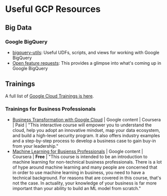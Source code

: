 # Useful GCP Resources

## Big Data
### Google BigQuery
- [bigquery-utils](https://github.com/GoogleCloudPlatform/bigquery-utils): Useful UDFs, scripts, and views for working with Google BigQuery
- [Open feature requests]( https://issuetracker.google.com/issues?q=componentid:187149%20status:open): This provides a glimpse into what's coming up in Google BigQuery



## Trainings
A full list of [Google Cloud Trainings is here](https://cloud.google.com/training/).

### Trainings for Business Professionals
- [Business Transformation with Google Cloud](https://www.coursera.org/promo/bt_googlecloud_offer?utm_source=googlecloud&utm_medium=institutions&utm_campaign=oct19_bt_bdm_blog) | Google content | Coursera | Paid | "This interactive course will empower you to understand the cloud, help you adopt an innovative mindset, map your data ecosystem, and build a high-level security program. It also offers industry examples and a step-by-step process to develop a business case to gain buy-in from your leadership."
- [Machine Learning for Busienss Professionals](https://www.coursera.org/learn/machine-learning-business-professionals?utm_source=googlecloud&utm_medium=institutions&utm_campaign=oct_ml_bdm_blog) | Google content | Coursera | **Free** | "This course is intended to be an introduction to machine learning for non-technical business professionals. There is a lot of hype around machine learning and many people are concerned that in order to use machine learning in business, you need to have a technical background. For reasons that are covered in this course, that's not the case. In actuality, your knowledge of your business is far more important than your ability to build an ML model from scratch."
